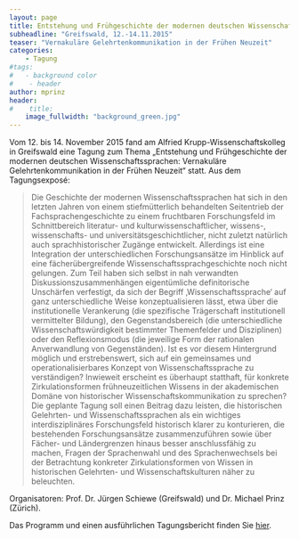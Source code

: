 ```yaml
---
layout: page
title: Entstehung und Frühgeschichte der modernen deutschen Wissenschaftssprachen
subheadline: "Greifswald, 12.-14.11.2015"
teaser: "Vernakuläre Gelehrtenkommunikation in der Frühen Neuzeit"
categories:
    - Tagung
#tags:
#   - background color
#    - header
author: mprinz
header:
#    title: 
    image_fullwidth: "background_green.jpg"
---
```





Vom 12. bis 14. November 2015 fand am Alfried Krupp-Wissenschaftskolleg in Greifswald eine Tagung zum Thema „Entstehung und 
Frühgeschichte der modernen deutschen Wissenschaftssprachen\: Vernakuläre Gelehrtenkommunikation in der Frühen Neuzeit“ statt. 
Aus dem Tagungsexposé: 

> Die Geschichte der modernen Wissenschaftssprachen hat sich in den letzten Jahren von einem stiefmütterlich behandelten Seitentrieb der Fachsprachengeschichte 
zu einem fruchtbaren Forschungsfeld im Schnittbereich literatur- und kulturwissenschaftlicher, wissens-, wissenschafts- und universitätsgeschichtlicher, nicht 
zuletzt natürlich auch sprachhistorischer Zugänge entwickelt. Allerdings ist eine Integration der unterschiedlichen Forschungsansätze im Hinblick auf eine 
fächerübergreifende Wissenschaftssprachgeschichte noch nicht gelungen. Zum Teil haben sich selbst in nah verwandten Diskussionszusammenhängen eigentümliche 
definitorische Unschärfen verfestigt, da sich der Begriff ‚Wissenschaftssprache‘ auf ganz unterschiedliche Weise konzeptualisieren lässt, etwa über die 
institutionelle Verankerung (die spezifische Trägerschaft institutionell vermittelter Bildung), den Gegenstandsbereich (die unterschiedliche 
Wissenschaftswürdigkeit bestimmter Themenfelder und Disziplinen) oder den Reflexionsmodus (die jeweilige Form der rationalen Anverwandlung von Gegenständen).
Ist es vor diesem Hintergrund möglich und erstrebenswert, sich auf ein gemeinsames und operationalisierbares Konzept von Wissenschaftssprache zu verständigen? 
Inwieweit erscheint es überhaupt statthaft, für konkrete Zirkulationsformen frühneuzeitlichen Wissens in der akademischen Domäne von historischer 
Wissenschaftskommunikation zu sprechen? Die geplante Tagung soll einen Beitrag dazu leisten, die historischen Gelehrten- und Wissenschaftssprachen als ein wichtiges interdisziplinäres Forschungsfeld historisch klarer zu konturieren, die bestehenden Forschungsansätze zusammenzuführen sowie über Fächer- und Ländergrenzen hinaus besser anschlussfähig zu machen,
Fragen der Sprachenwahl und des Sprachenwechsels bei der Betrachtung konkreter Zirkulationsformen von Wissen in historischen Gelehrten- und Wissenschaftskulturen näher zu beleuchten.


Organisatoren: Prof. Dr. Jürgen Schiewe (Greifswald) und Dr. Michael Prinz (Zürich).

Das Programm und einen ausführlichen Tagungsbericht finden Sie [hier]( {{site.url}}/pages/tagungen/ ).